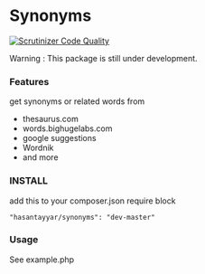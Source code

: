 # Synonyms

[![Scrutinizer Code Quality](https://scrutinizer-ci.com/g/hasantayyar/synonyms/badges/quality-score.png?b=master)](https://scrutinizer-ci.com/g/hasantayyar/synonyms/?branch=master)

Warning : This package is still under development. 

### Features

get synonyms or related words from
- thesaurus.com
- words.bighugelabs.com
- google suggestions
- Wordnik
- and more

### INSTALL

add this to your composer.json require block

    "hasantayyar/synonyms": "dev-master"


### Usage

See example.php
